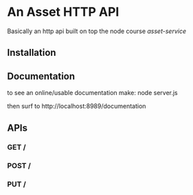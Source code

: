 # An Asset HTTP API
Basically an http api built on top the node course *asset-service*

## Installation

## Documentation
to see an online/usable documentation make:
node server.js

then surf to http://localhost:8989/documentation

## APIs
### GET /
### POST /
### PUT /